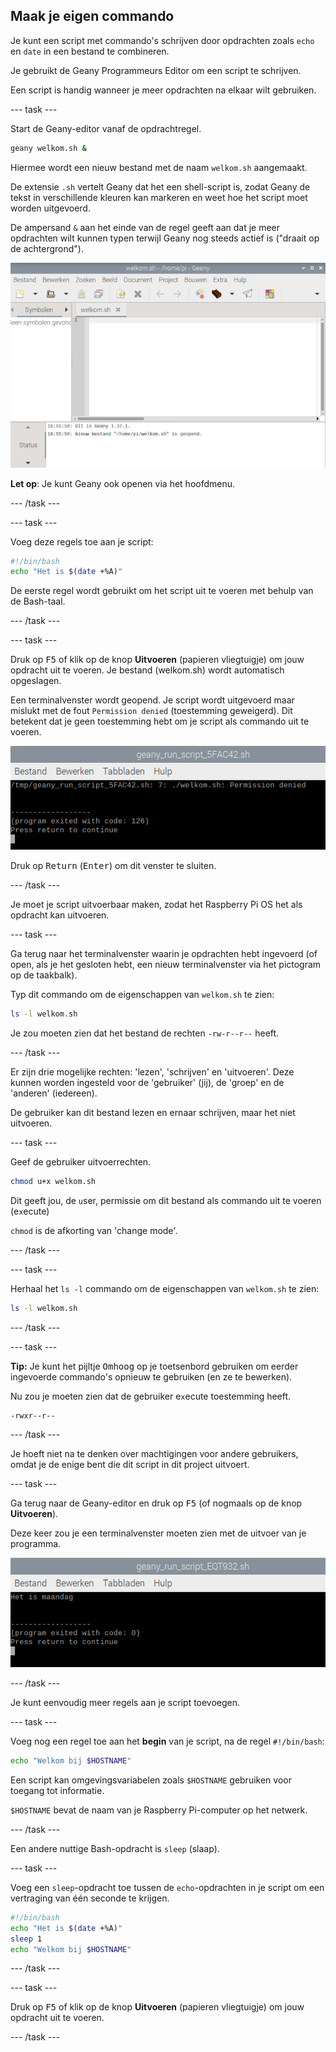 ## Maak je eigen commando

Je kunt een script met  commando's schrijven door opdrachten zoals `echo` en `date` in een bestand te combineren.

Je gebruikt de Geany Programmeurs Editor om een script te schrijven.

Een script is handig wanneer je meer opdrachten na elkaar wilt gebruiken.

--- task ---

Start de Geany-editor vanaf de opdrachtregel.

```bash
geany welkom.sh &
```

Hiermee wordt een nieuw bestand met de naam `welkom.sh` aangemaakt.

De extensie `.sh` vertelt Geany dat het een shell-script is, zodat Geany de tekst in verschillende kleuren kan markeren en weet hoe het script moet worden uitgevoerd.

De ampersand `&` aan het einde van de regel geeft aan dat je meer opdrachten wilt kunnen typen terwijl Geany nog steeds actief is ("draait op de achtergrond").

![Geany window](images/Geany.png)

**Let op**: Je kunt Geany ook openen via het hoofdmenu.

--- /task ---

--- task ---

Voeg deze regels toe aan je script:

```bash
#!/bin/bash
echo "Het is $(date +%A)"
```

De eerste regel wordt gebruikt om het script uit te voeren met behulp van de Bash-taal.

--- /task ---

--- task ---

Druk op <kbd>F5</kbd> of klik op de knop **Uitvoeren** (papieren vliegtuigje) om jouw opdracht uit te voeren. Je bestand (welkom.sh) wordt automatisch opgeslagen.

Een terminalvenster wordt geopend. Je script wordt uitgevoerd maar mislukt met de fout `Permission denied` (toestemming geweigerd). Dit betekent dat je geen toestemming hebt om je script als commando uit te voeren.

![Toestemming geweigerd](images/command-denied.png)

Druk op <kbd>Return</kbd> (<kbd>Enter</kbd>) om dit venster te sluiten.

--- /task ---

Je moet je script uitvoerbaar maken, zodat het Raspberry Pi OS het als opdracht kan uitvoeren.

--- task ---

Ga terug naar het terminalvenster waarin je opdrachten hebt ingevoerd (of open, als je het gesloten hebt, een nieuw terminalvenster via het pictogram op de taakbalk).

Typ dit commando om de eigenschappen van `welkom.sh` te zien:

```bash
ls -l welkom.sh
```

Je zou moeten zien dat het bestand de rechten `-rw-r--r--` heeft.

--- /task ---

Er zijn drie mogelijke rechten: 'lezen', 'schrijven' en 'uitvoeren'. Deze kunnen worden ingesteld voor de 'gebruiker' (jij), de 'groep' en de 'anderen' (iedereen).

De gebruiker kan dit bestand lezen en ernaar schrijven, maar het niet uitvoeren.

--- task ---

Geef de gebruiker uitvoerrechten.

```bash
chmod u+x welkom.sh
```

Dit geeft jou, de `u`ser, permissie om dit bestand als commando uit te voeren (e`x`ecute)

`chmod` is de afkorting van 'change mode'.

--- /task ---

--- task ---

Herhaal het `ls -l` commando om de eigenschappen van `welkom.sh` te zien:

```bash
ls -l welkom.sh
```

--- /task ---

--- task ---

**Tip:** Je kunt het pijltje <kbd>Omhoog</kbd> op je toetsenbord gebruiken om eerder ingevoerde commando's opnieuw te gebruiken (en ze te bewerken).

Nu zou je moeten zien dat de gebruiker e`x`ecute toestemming heeft.

```bash
-rwxr--r--
```

--- /task ---

Je hoeft niet na te denken over machtigingen voor andere gebruikers, omdat je de enige bent die dit script in dit project uitvoert.

--- task ---

Ga terug naar de Geany-editor en druk op <kbd>F5</kbd> (of nogmaals op de knop **Uitvoeren**).

Deze keer zou je een terminalvenster moeten zien met de uitvoer van je programma.

![Welkom uitvoer](images/command-output.png)

--- /task ---

Je kunt eenvoudig meer regels aan je script toevoegen.

--- task ---

Voeg nog een regel toe aan het **begin** van je script, na de regel `#!/bin/bash`:

```bash
echo "Welkom bij $HOSTNAME" 
```

Een script kan omgevingsvariabelen zoals `$HOSTNAME` gebruiken voor toegang tot informatie.

`$HOSTNAME` bevat de naam van je Raspberry Pi-computer op het netwerk.

--- /task ---

Een andere nuttige Bash-opdracht is `sleep` (slaap).

--- task ---

Voeg een `sleep`-opdracht toe tussen de `echo`-opdrachten in je script om een vertraging van één seconde te krijgen.

```bash
#!/bin/bash
echo "Het is $(date +%A)"
sleep 1
echo "Welkom bij $HOSTNAME"
```

--- /task ---

--- task ---

Druk op <kbd>F5</kbd> of klik op de knop **Uitvoeren** (papieren vliegtuigje) om jouw opdracht uit te voeren.

--- /task ---